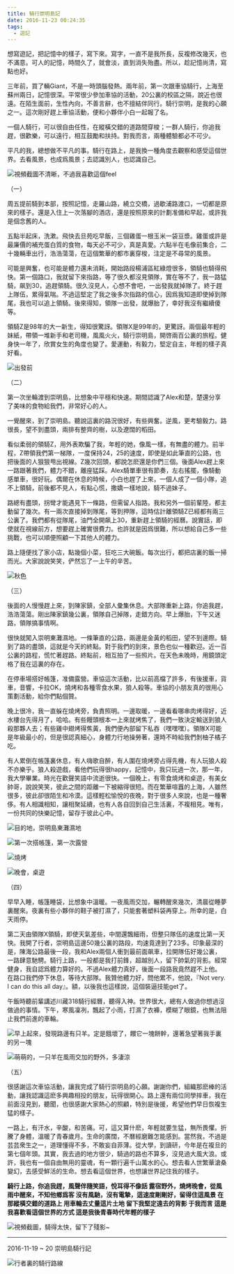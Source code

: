 ```yaml
---
title: 騎行崇明島記
date: 2016-11-23 00:24:35
tags:
  - 遊記
---
```


想寫遊記，把記憶中的樣子，寫下來。寫字，一直不是我所長，反複修改幾天，也不滿意。可人的記憶，時間久了，就會淡，直到消失殆盡。所以，趁記憶尚清，寫點也好。

三年前，買了輛Giant，不是一時頭腦發熱。兩年前，第一次跟車協騎行，上海至蘇州兩日，記憶很深。平常很少參加車協的活動，20公裏的校區之隔，說近也很遠。在陌生面前，生性內向，不善言辭，也不擅結伴同行。騎行崇明，是我的心願之一。這次剛好趕上車協活動，便和小夥伴小白一起報了名。

一個人騎行，可以很自由任性，在縱橫交錯的道路間穿梭；一群人騎行，你追我趕，很歡樂，可以遠行，相互鼓勵和扶持。對我而言，兩種體驗都必不可少。

平凡的我，總想做不平凡的事。騎行在路上，是我換一種角度去觀察和感受這個世界。去看風景，也成爲風景；去認識別人，也認識自己。


![視頻截圖不清晰，不過我喜歡這個feel](http://upload-images.jianshu.io/upload_images/2637106-62e4ee93c0c96913.jpg?imageMogr2/auto-orient/strip%7CimageView2/2/w/1240)

<!-- more -->

（一）

周五提前騎到本部，按照記憶，走羅山路，繞立交橋，過歇浦路渡口，一切都是原來的樣子。還是入住上一次落腳的酒店，還是按照原來的計劃准備和早起，或許我是個念舊的人。

五點半起床，洗漱。飛快去旦苑吃早飯，三個雞蛋一根玉米一袋豆漿。雞蛋或許是最廉價的補充蛋白質的食物，每天必不可少，真是真愛。六點半在毛像前集合，二十幾輛車出行，浩浩蕩蕩，在這個繁華的都市裏穿梭，注定是不尋常的風景。

可能是興奮，也可能是體力還未消耗，開始路段楊浦區紅綠燈很多，領騎也騎得飛快。第一個路口，我就留下來指路，等了很久都沒見領隊，實在等不了，我一路猛騎，飙到30，追趕領騎。很久沒見人，心想不會吧，一出發我就掉隊了。終于趕上隊伍，累得氣喘。不過這堅定了我之後多次指路的信心，因爲我知道即使掉到隊尾，我也可以追上領騎。後來得知，領隊一出發，就爆胎了，幸好我沒有繼續傻等。

領騎Z是98年的大一新生，得知很驚訝。領隊X是99年的，更驚訝。兩個最年輕的妹紙，帶領一堆新手和老司機，風風火火，騎行崇明島，開啓兩百公裏的旅程。健身快一年了，欣賞女生的角度也變了。愛運動，有毅力，堅定自主，年輕的樣子真好看。


![出發前](http://upload-images.jianshu.io/upload_images/2637106-6c778c910b16c30d.jpg?imageMogr2/auto-orient/strip%7CimageView2/2/w/1240)

（二）

第一次坐輪渡到崇明島，比想象中平穩和快速。期間認識了Alex和楚，楚還分享了美味的食物給我們，非常好心的人。

一覺醒來，到了崇明島。聽說這裏的路況很好，有些興奮。逆風，更考驗毅力。路很長，望不到盡頭，兩排有整齊的樹，以及遼闊的稻田。

看似柔弱的領騎Z，用外表欺騙了我，年輕的她，像風一樣，有無盡的體力。前半程，Z帶領我們第一梯隊，一度保持24，25的速度，即使是如此筆直的公路，也把後面的人狠狠甩出視線。Z幾次回頭，都說怎麽還是你們三個。後面Alex趕上來一路跟著我們，體力不錯，離座猛踩。Alex騎單車很有節奏，左右搖擺，像騎動感單車，很好玩。偶爾在休息的時候，小白也趕了上來，一個人成了一個小隊，追不上領騎，前後都不見人，有點心慌，撒嬌一樣地說，騎不過妹子。

路總有盡頭，拐彎才能遇見下一條路，但需留人指路。我和另外一個前輩陸，都主動留了幾次。有一兩次直接掉到隊尾，等到押隊，這時估計離領騎Z已經都有兩三公裏了。我們都有從隊尾，油門全開飙上30，重新趕上領騎的經曆。說實話，即使就在視線前方，想要趕上確實很費力。也許就是因爲很難，所以想給自己多一些挑戰，也可以順便照顧一下其他人的體力。

路上隨便找了家小店，點幾個小菜，狂吃三大碗飯。每次出行，都把店裏的飯一掃而光。大家說說笑笑，俨然忘了一上午的辛苦。


![秋色](http://upload-images.jianshu.io/upload_images/2637106-7989f43cedb644e0.jpg?imageMogr2/auto-orient/strip%7CimageView2/2/w/1240)

（三）

後面的人慢慢趕上來，到陳家鎮，全部人彙集休息。大部隊重新上路，你追我趕，浩浩蕩蕩。剛出陳家鎮幾公裏，領隊自己掉隊，走錯方向。早上爆胎，下午又迷路，領隊搞事情啊。

很快就闖入崇明東灘濕地。一條筆直的公路，兩邊是金黃的稻田，望不到邊際。騎到了路的盡頭，這就是今天的終點。對于我們的到來，景色也似一種歡迎。近一百公裏的路程，慌忙著趕路。終點前，相互拍了一些照片。在天色未晚時，用鏡頭定格了我在這裏的存在。

在停車場搭好帳篷，准備露營。車協這次活動，比以前高檔了許多，有後援車，貨車，音響，卡拉OK，燒烤和各種零食水果，狼人殺等。車協的小朋友真的很用心策劃活動，給你們點個贊。

晚上很冷，我一直躲在燒烤旁，負責照明。一邊取暖，一邊看看哪串肉烤得好，近水樓台先得月了，哈哈。有些饅頭根本一上來就烤焦了，我們一致決定輸送到狼人殺那夥人去；有些雞中翅烤得焦黃，我們便內部留下私吞（嘿嘿嘿）。領隊X可能是年級最小的，但是很認真細心，身體力行地操勞著，還時不時給我們剝柚子橘子吃。

有人累倒在帳篷裏休息，有人嗨歌自醉，有人圍在燒烤旁占得先機，有人玩狼人殺不亦樂乎。狼人殺遊戲，看他們玩得很happy，記憶中，我只玩過一次，那一年，我大學畢業。時光在歡聲笑語中流逝很快。一個晚上，有零食燒烤和桌遊，有美女帥哥，說說笑笑，彼此之間的距離一下被縮得很短。而在繁華喧囂的上海，人雖然很多，彼此卻很陌生和冷漠。這樣輕松愉悅的夜晚，對于很多人來說，也是一種奢侈。有人相識相知，讓相聚延續，也有人各自回到自己生活裏，不複相見。唯有，一份共同的快樂記憶，留存于彼此心中。


![目的地，崇明島東灘濕地](http://upload-images.jianshu.io/upload_images/2637106-74bd412d226d7fb5.jpg?imageMogr2/auto-orient/strip%7CimageView2/2/w/1240)

![第一次搭帳篷，第一次露營](http://upload-images.jianshu.io/upload_images/2637106-182e789b374bf8de.jpg?imageMogr2/auto-orient/strip%7CimageView2/2/w/1240)

![燒烤](http://upload-images.jianshu.io/upload_images/2637106-d5a18eeef5d855be.jpg?imageMogr2/auto-orient/strip%7CimageView2/2/w/1240)

![晚會，桌遊](http://upload-images.jianshu.io/upload_images/2637106-a10615c652ab5efd.jpg?imageMogr2/auto-orient/strip%7CimageView2/2/w/1240)

（四）

早早入睡，帳篷睡袋，比想象中溫暖。一夜風雨交加，輾轉醒來幾次，清晨從睡夢裏醒來。夜裏有些小夥伴的鞋子被打濕了，只能套著塑料袋再穿上。所幸的是，白天雨停。

第二天由領隊X領騎，即使天氣差些，中間還飄細雨，但整只隊伍的速度比第一天快。我開了行者，崇明島這邊50幾公裏的路段，均速竟達到了23多。印象最深的是，陳海公路最後一段，我和Alex兩個人衝到最前面飙車，拉開隊伍好幾公裏，一路肆意馳騁。騎行上路，一般都是我打前鋒，超越別人，留下帥氣的背影。經常健身，我自認爲體力算好的。不過Alex體力真好，後面一段路我竟然趕不上他。在路口我們停下休息，等待大部隊。我贊他體力好，問他累不，他說，『Not very. I can do this all day』。額，以後我也這樣說，這個裝逼技能get了。

午飯時聽前輩講述川藏318騎行經曆，聽得入神。世界很大，總有人做過你想過沒做過的事情。下午，寒風凜冽，飄起了小雨，打濕了衣褲，模糊了眼鏡，也無法阻止我們前進的車輪。


![早上起來，發現路邊有只羊。定是餓壞了，餵它一塊餅幹，還著急望著我手裏的另一塊](http://upload-images.jianshu.io/upload_images/2637106-00140ca3ab92ec69.jpg?imageMogr2/auto-orient/strip%7CimageView2/2/w/1240)

![萌萌的，一只羊在風雨交加的野外，多淒涼](http://upload-images.jianshu.io/upload_images/2637106-457705d279100081.jpg?imageMogr2/auto-orient/strip%7CimageView2/2/w/1240)

（五）

很感謝這次車協活動，讓我完成了騎行崇明島的心願。謝謝你們，組織那麽棒的活動，讓我認識這麽多興趣相投的朋友，玩得很開心。路上還有兩位同學摔車，我在前面沒見到，聽聞，也很感謝大家熱心的照顧，特別是後援，希望他們早日恢複生猛的樣子。

一路上，有汗水，辛酸，和苦痛。可，這又算什麽，年輕就要生猛，無所畏懼。折騰了身體，溫暖了青春歲月。生命的廣闊，不曆經磨難怎能感到。當然我，不過是芸芸衆生之一，道理懂得不多，不敢妄自菲薄。從大學，到讀研，今年是在複旦的第七個年頭。其實，我去過的地方很少，騎過的路也不算多，沒見過大風大浪。或許，我也有一個自由無用的靈魂，有一顆行遍千山萬水的心。想去看人世繁華滄桑變幻，去感受鮮活的生命。想去看這個世界，也想讓世界記住我的樣子。

**騎行上路，你追我趕，風聲伴隨笑語，悅耳得不像話
露宿野外，燒烤晚會，從風雨中醒來，不知他鄉爲客
沒有風馳，沒有電摯，這速度剛剛好，留得住這風景
在那縱橫交錯的道路上
用車輪去丈量這片土地
留下我堅定遠去的背影
于我而言
這是我喜歡看這個世界的方式
這是我後青春時代年輕的樣子**


![視頻截圖，騎得太快，留下了殘影~](http://upload-images.jianshu.io/upload_images/2637106-9675b0702f5667d9.jpg?imageMogr2/auto-orient/strip%7CimageView2/2/w/1240)

-------

2016-11-19 ~ 20 崇明島騎行記


![行者裏的騎行路線](http://upload-images.jianshu.io/upload_images/2637106-65d0666a93ec988f.png?imageMogr2/auto-orient/strip%7CimageView2/2/w/1240)
